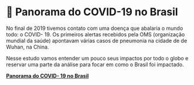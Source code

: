 # :hospital: Panorama do COVID-19 no Brasil

No final de 2019 tivemos contato com uma doença que abalaria o mundo todo: o COVID- 19. Os primeiros alertas recebidos pela OMS (organização mundial da saúde) apontavam várias casos de pneumonia na cidade de de Wuhan, na China.

Nesse estudo vamos entender um pouco seus impactos por todo o globo e reservar uma parte da análise para focar em como o Brasil foi impactado.

[**Panorama do COVID- 19 no Brasil**](https://github.com/pablopsz/Panorama-do-COVID-19-no-Brasil/blob/main/Panorama_do_COVID_19_no_Brasil.ipynb)
